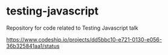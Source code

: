 testing-javascript
==================

Repository for code related to Testing Javascript talk 

https://www.codeship.io/projects/dd5bbc10-e721-0130-e056-36b325841aa1/status
